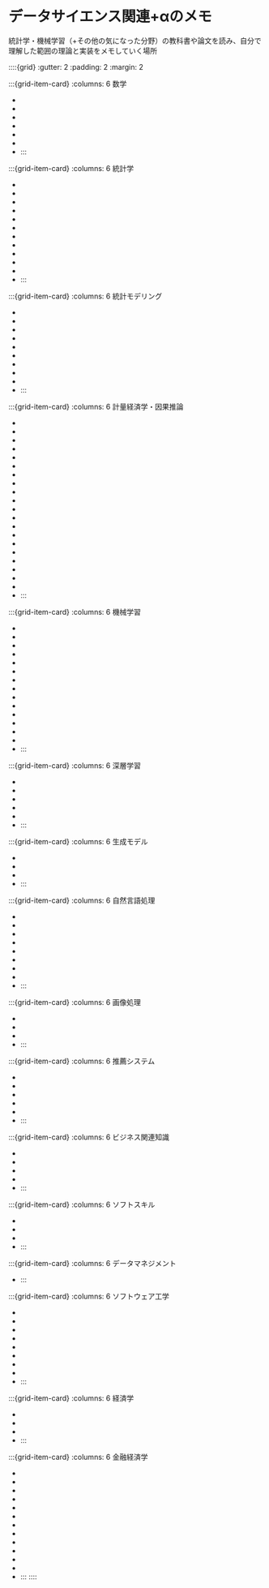 # データサイエンス関連+αのメモ

統計学・機械学習（+その他の気になった分野）の教科書や論文を読み、自分で理解した範囲の理論と実装をメモしていく場所


::::{grid}
:gutter: 2
:padding: 2
:margin: 2

:::{grid-item-card}
:columns: 6
数学

- [](mathematics/introduction)
- [](mathematics/set_theory)
- [](mathematics/factorization)
- [](mathematics/algebra/index)
- [](mathematics/linear_algebra/index)
- [](mathematics/calculus/index)
- [](mathematics/mathematical_optimization/index)
:::

:::{grid-item-card}
:columns: 6
統計学

- [](statistics/probability/index)
- [](statistics/statistical_inference/index)
- [](statistics/divergence)
- [](statistics/optimal_transport)
- [](statistics/bootstrap)
- [](statistics/nonparametric_density_estimation)
- [](statistics/correlation)
- [](statistics/missing_data)
- [](statistics/sandwich_estimator)
- [](statistics/asymptotic_theory/index)
- [](statistics/bayes_statistics/index)
- [](statistics/done_wrong)
:::

:::{grid-item-card}
:columns: 6
統計モデリング

- [](statistical_modeling/factor_analysis)
- [](statistical_modeling/gaussian_process)
- [](statistical_modeling/quantile_regression)
- [](statistical_modeling/survival_analysis)
- [](statistical_modeling/sem/index)
- [](statistical_modeling/glm/index)
- [](statistical_modeling/bayes_modeling/index)
- [](statistical_modeling/time_series_analysis/index)
- [](statistical_modeling/symbolic_data_analysis)
- [](statistical_modeling/semiparametric/index)
:::

:::{grid-item-card}
:columns: 6
計量経済学・因果推論

- [](econometrics/structure_estimation/index)
- [](econometrics/rubin_causal_model)
- [](econometrics/selection_bias)
- [](econometrics/experimental_design)
- [](econometrics/pearl_causal_model)
- [](econometrics/causal_diagram)
- [](econometrics/ols/index)
- [](econometrics/propensity_score)
- [](econometrics/iv/index)
- [](econometrics/regression_discontinuity)
- [](econometrics/fixed_effect_model)
- [](econometrics/difference_in_differences)
- [](econometrics/synthetic_control)
- [](econometrics/causalimpact)
- [](econometrics/gmm)
- [](econometrics/dml/index)
- [](econometrics/causal_forest/index)
- [](econometrics/causal_machine_learning/index)
- [](econometrics/causal_discovery)
- [](econometrics/uplift_modeling)
- [](econometrics/literatures)
:::

:::{grid-item-card}
:columns: 6
機械学習

- [](machine_learning/unsupervised_learning/index)
- [](machine_learning/linear_models/index)
- [](machine_learning/svm)
- [](machine_learning/trees/index)
- [](machine_learning/naive_bayes)
- [](machine_learning/bayesian_network)
- [](machine_learning/imbalanced_data)
- [](machine_learning/distillation)
- [](machine_learning/probability_prediction)
- [](machine_learning/evaluation/evaluation)
- [](machine_learning/ml_ops/index)
- [](machine_learning/overfitting)
- [](machine_learning/feature_engineering)
- [](machine_learning/explainability/introduction)
- [](machine_learning/uncertainty/index)
:::

:::{grid-item-card}
:columns: 6
深層学習

- [](deep_learning/history)
- [](deep_learning/dl_and_tabular_data)
- [](deep_learning/dnn/index)
- [](deep_learning/cnn/index)
- [](deep_learning/rnn/index)
- [](deep_learning/transformer/index)
:::

:::{grid-item-card}
:columns: 6
生成モデル

- [](generative_models/generative_models)
- [](generative_models/autoencoder)
- [](generative_models/gan)
- [](generative_models/diffusion_models)
:::

:::{grid-item-card}
:columns: 6
自然言語処理

- [](natural_language_processing/character_code)
- [](natural_language_processing/normalization)
- [](natural_language_processing/tokenization)
- [](natural_language_processing/language_model)
- [](natural_language_processing/embedding)
- [](natural_language_processing/rnn)
- [](natural_language_processing/latent_dirichlet_allocation)
- [](natural_language_processing/document_understanding)
- [](natural_language_processing/large_language_models/index)
:::

:::{grid-item-card}
:columns: 6
画像処理

- [](image_processing/introduction)
- [](image_processing/rotation_correction)
- [](image_processing/distortion_correction)
- [](image_processing/similarity_and_hashing)
:::

:::{grid-item-card}
:columns: 6
推薦システム

- [](recommender_system/introduction)
- [](recommender_system/collaborative_filtering)
- [](recommender_system/matrix_factorization)
- [](recommender_system/factorization_machines)
- [](recommender_system/bayesian_personalized_ranking)
- [](recommender_system/two_tower)
:::

:::{grid-item-card}
:columns: 6
ビジネス関連知識

- [](business/revenue_structure)
- [](business/accounting)
- [](business/product_management/index)
- [](business/project_management/index)
- [](business/business_administration/index)
:::

:::{grid-item-card}
:columns: 6
ソフトスキル

- [](soft_skills/logic/index)
- [](soft_skills/negotiation)
- [](soft_skills/leadership)
- [](soft_skills/writing)
:::

:::{grid-item-card}
:columns: 6
データマネジメント

- [](data_management/introduction)
:::

:::{grid-item-card}
:columns: 6
ソフトウェア工学

- [](software_engineering/programming)
- [](software_engineering/algorithms/index)
- [](software_engineering/development/index)
- [](software_engineering/data_store/index)
- [](software_engineering/faas/index)
- [](software_engineering/security/index)
- [](software_engineering/pseudorandom_numbers/index)
- [](software_engineering/web_optimization)
- [](software_engineering/linux)
:::

:::{grid-item-card}
:columns: 6
経済学

- [](economics/introduction)
- [](economics/microeconomics/index)
- [](economics/macroeconomics/index)
- [](economics/quantitative_economics)
:::

:::{grid-item-card}
:columns: 6
金融経済学

- [](financial_economics/introduction)
- [](financial_economics/optimal_portfolio)
- [](financial_economics/capm)
- [](financial_economics/metrics)
- [](financial_economics/feature_neutralization)
- [](financial_economics/statistical_arbitrage)
- [](financial_economics/asset_pricing)
- [](financial_economics/papers/index)
- [](financial_economics/financial_time_series/index)
- [](financial_economics/investment_strategies/index)
- [](financial_economics/libraries)
- [](financial_economics/random_walk)
- [](financial_economics/factors/index)
:::
::::